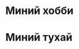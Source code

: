 # Миний хобби
<html>
<head>
    <meta cahrset="utf-8">
    <title></title>
</head>
<body>
    <h1><strong>Миний тухай</h1> 
</body>
</html>
  
